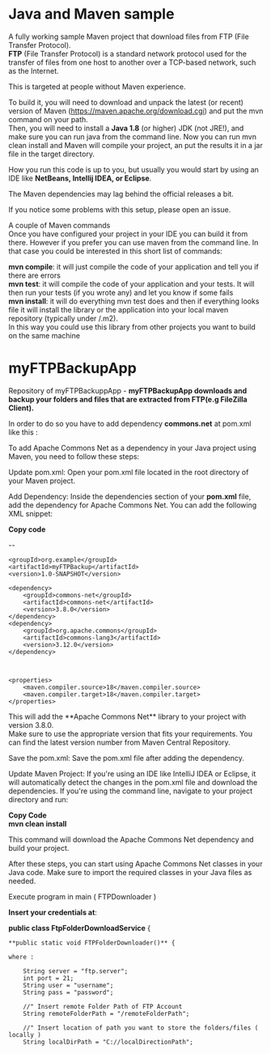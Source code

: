 # Java and Maven sample

A fully working sample Maven project that download files from FTP (File Transfer Protocol).<br>
**FTP** (File Transfer Protocol) is a standard network protocol used for the transfer of files from one host to another over a TCP-based network, such as the Internet.<br>

This is targeted at people without Maven experience.<br>

To build it, you will need to download and unpack the latest (or recent) version of Maven (https://maven.apache.org/download.cgi) and put the mvn command on your path.<br>
Then, you will need to install a **Java 1.8** (or higher) JDK (not JRE!), and make sure you can run java from the command line. Now you can run mvn clean install and Maven will compile your project, an put the results it in a jar file in the target directory.

How you run this code is up to you, but usually you would start by using an IDE like **NetBeans, Intellij IDEA, or Eclipse**.<br>

The Maven dependencies may lag behind the official releases a bit.<br>

If you notice some problems with this setup, please open an issue.<br>

A couple of Maven commands<br>
Once you have configured your project in your IDE you can build it from there. However if you prefer you can use maven from the command line. In that case you could be interested in this short list of commands:<br>

**mvn compile**: it will just compile the code of your application and tell you if there are errors<br>
**mvn test**: it will compile the code of your application and your tests. It will then run your tests (if you wrote any) and let you know if some fails<br>
**mvn install**: it will do everything mvn test does and then if everything looks file it will install the library or the application into your local maven repository (typically under /.m2).<br>
In this way you could use this library from other projects you want to build on the same machine<br>


# myFTPBackupApp

Repository of myFTPBackuppApp - **myFTPBackupApp downloads and backup your folders and files that are extracted from FTP(e.g FileZilla Client).**<br>

In order to do so you have to add dependency **commons.net** at pom.xml like this :<br>

To add Apache Commons Net as a dependency in your Java project using Maven, you need to follow these steps:<br>

Update pom.xml: Open your pom.xml file located in the root directory of your Maven project.<br>

Add Dependency: Inside the dependencies section of your **pom.xml** file, add the dependency for Apache Commons Net. You can add the following XML snippet:<br>


**Copy code**

-- 



    <groupId>org.example</groupId>
    <artifactId>myFTPBackup</artifactId>
    <version>1.0-SNAPSHOT</version>

    <dependency>
        <groupId>commons-net</groupId>
        <artifactId>commons-net</artifactId>
        <version>3.8.0</version>
    </dependency>
    <dependency>
        <groupId>org.apache.commons</groupId>
        <artifactId>commons-lang3</artifactId>
        <version>3.12.0</version>
    </dependency>



    <properties>
        <maven.compiler.source>18</maven.compiler.source>
        <maven.compiler.target>18</maven.compiler.target>
    </properties>

</project>
This will add the **Apache Commons Net** library to your project with version 3.8.0.<br>
Make sure to use the appropriate version that fits your requirements. You can find the latest version number from Maven Central Repository.

Save the pom.xml: Save the pom.xml file after adding the dependency.

Update Maven Project: If you're using an IDE like IntelliJ IDEA or Eclipse, it will automatically detect the changes in the pom.xml file and download the dependencies. If you're using the command line, navigate to your project directory and run:

**Copy Code**<br>
**mvn clean install**<br>

This command will download the Apache Commons Net dependency and build your project.<br>

After these steps, you can start using Apache Commons Net classes in your Java code. Make sure to import the required classes in your Java files as needed.<br>

Execute program in main ( FTPDownloader )<br>


**Insert your credentials at**:<br>

**public class FtpFolderDownloadService** {

    **public static void FTPFolderDownloader()** {
    
    where : 

        String server = "ftp.server";
        int port = 21;
        String user = "username";
        String pass = "password";

        //" Insert remote Folder Path of FTP Account
        String remoteFolderPath = "/remoteFolderPath";

        //" Insert location of path you want to store the folders/files ( locally )
        String localDirPath = "C://localDirectionPath";
